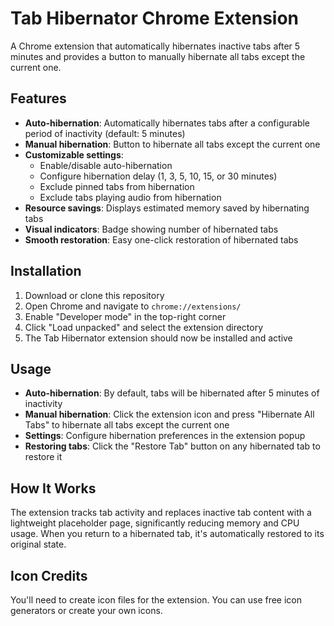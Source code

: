 # Tab Hibernator Chrome Extension

A Chrome extension that automatically hibernates inactive tabs after 5 minutes and provides a button to manually hibernate all tabs except the current one.

## Features

- **Auto-hibernation**: Automatically hibernates tabs after a configurable period of inactivity (default: 5 minutes)
- **Manual hibernation**: Button to hibernate all tabs except the current one
- **Customizable settings**:
  - Enable/disable auto-hibernation
  - Configure hibernation delay (1, 3, 5, 10, 15, or 30 minutes)
  - Exclude pinned tabs from hibernation
  - Exclude tabs playing audio from hibernation
- **Resource savings**: Displays estimated memory saved by hibernating tabs
- **Visual indicators**: Badge showing number of hibernated tabs
- **Smooth restoration**: Easy one-click restoration of hibernated tabs

## Installation

1. Download or clone this repository
2. Open Chrome and navigate to `chrome://extensions/`
3. Enable "Developer mode" in the top-right corner
4. Click "Load unpacked" and select the extension directory
5. The Tab Hibernator extension should now be installed and active

## Usage

- **Auto-hibernation**: By default, tabs will be hibernated after 5 minutes of inactivity
- **Manual hibernation**: Click the extension icon and press "Hibernate All Tabs" to hibernate all tabs except the current one
- **Settings**: Configure hibernation preferences in the extension popup
- **Restoring tabs**: Click the "Restore Tab" button on any hibernated tab to restore it

## How It Works

The extension tracks tab activity and replaces inactive tab content with a lightweight placeholder page, significantly reducing memory and CPU usage. When you return to a hibernated tab, it's automatically restored to its original state.

## Icon Credits

You'll need to create icon files for the extension. You can use free icon generators or create your own icons.